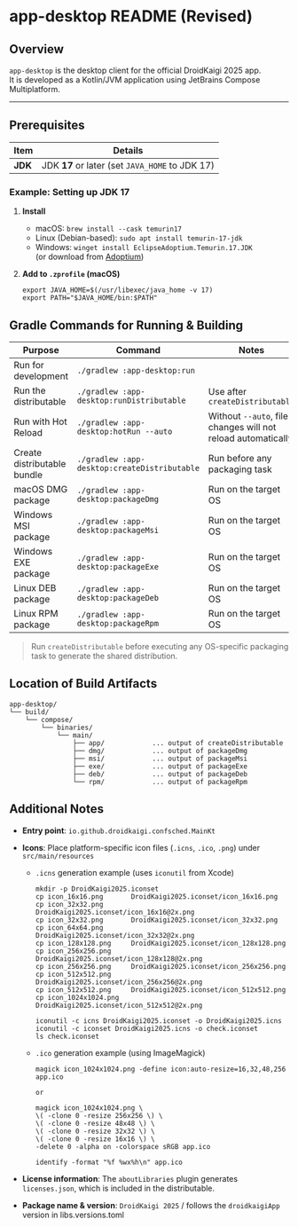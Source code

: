 # app-desktop README (Revised)

## Overview
`app-desktop` is the desktop client for the official DroidKaigi 2025 app.  
It is developed as a Kotlin/JVM application using JetBrains Compose Multiplatform.

---

## Prerequisites

| Item | Details |
| ---- | ------- |
| **JDK** | JDK **17** or later (set `JAVA_HOME` to JDK 17) |

### Example: Setting up JDK 17

1. **Install**

    - macOS: `brew install --cask temurin17`
    - Linux (Debian-based): `sudo apt install temurin-17-jdk`
    - Windows: `winget install EclipseAdoptium.Temurin.17.JDK`  
      (or download from [Adoptium](https://adoptium.net/temurin/releases/?version=17))

2. **Add to `.zprofile` (macOS)**

   ```shell
   export JAVA_HOME=$(/usr/libexec/java_home -v 17)
   export PATH="$JAVA_HOME/bin:$PATH"
   ```

## Gradle Commands for Running & Building

| Purpose                     | Command                                      | Notes                                                        |
| --------------------------- | -------------------------------------------- | ------------------------------------------------------------ |
| Run for development         | `./gradlew :app-desktop:run`                 |                                                              |
| Run the distributable       | `./gradlew :app-desktop:runDistributable`    | Use after `createDistributable`                              |
| Run with Hot Reload         | `./gradlew :app-desktop:hotRun --auto`       | Without `--auto`, file changes will not reload automatically |
| Create distributable bundle | `./gradlew :app-desktop:createDistributable` | Run before any packaging task                                |
| macOS DMG package           | `./gradlew :app-desktop:packageDmg`          | Run on the target OS                                         |
| Windows MSI package         | `./gradlew :app-desktop:packageMsi`          | Run on the target OS                                         |
| Windows EXE package         | `./gradlew :app-desktop:packageExe`          | Run on the target OS                                         |
| Linux DEB package           | `./gradlew :app-desktop:packageDeb`          | Run on the target OS                                         |
| Linux RPM package           | `./gradlew :app-desktop:packageRpm`          | Run on the target OS                                         |

> Run `createDistributable` before executing any OS-specific packaging task to generate the shared distribution.

## Location of Build Artifacts

```shell
app-desktop/
└── build/
    └── compose/
        └── binaries/
            └── main/
                ├── app/            ... output of createDistributable
                ├── dmg/            ... output of packageDmg
                ├── msi/            ... output of packageMsi
                ├── exe/            ... output of packageExe
                ├── deb/            ... output of packageDeb
                └── rpm/            ... output of packageRpm
```

## Additional Notes

- **Entry point**: `io.github.droidkaigi.confsched.MainKt`
- **Icons**: Place platform-specific icon files (`.icns`, `.ico`, `.png`) under `src/main/resources`
  - `.icns` generation example (uses `iconutil` from Xcode)

    ```shell
    mkdir -p DroidKaigi2025.iconset
    cp icon_16x16.png       DroidKaigi2025.iconset/icon_16x16.png
    cp icon_32x32.png       DroidKaigi2025.iconset/icon_16x16@2x.png
    cp icon_32x32.png       DroidKaigi2025.iconset/icon_32x32.png
    cp icon_64x64.png       DroidKaigi2025.iconset/icon_32x32@2x.png
    cp icon_128x128.png     DroidKaigi2025.iconset/icon_128x128.png
    cp icon_256x256.png     DroidKaigi2025.iconset/icon_128x128@2x.png
    cp icon_256x256.png     DroidKaigi2025.iconset/icon_256x256.png
    cp icon_512x512.png     DroidKaigi2025.iconset/icon_256x256@2x.png
    cp icon_512x512.png     DroidKaigi2025.iconset/icon_512x512.png
    cp icon_1024x1024.png   DroidKaigi2025.iconset/icon_512x512@2x.png
    
    iconutil -c icns DroidKaigi2025.iconset -o DroidKaigi2025.icns
    iconutil -c iconset DroidKaigi2025.icns -o check.iconset
    ls check.iconset
    ```
  - `.ico` generation example (using ImageMagick)

    ```shell
    magick icon_1024x1024.png -define icon:auto-resize=16,32,48,256 app.ico
    
    or
    
    magick icon_1024x1024.png \
    \( -clone 0 -resize 256x256 \) \
    \( -clone 0 -resize 48x48 \) \
    \( -clone 0 -resize 32x32 \) \
    \( -clone 0 -resize 16x16 \) \
    -delete 0 -alpha on -colorspace sRGB app.ico
    
    identify -format "%f %wx%h\n" app.ico
    ```

- **License information**: The `aboutLibraries` plugin generates `licenses.json`, which is included in the distributable.
- **Package name & version**: `DroidKaigi 2025` / follows the `droidkaigiApp` version in libs.versions.toml
